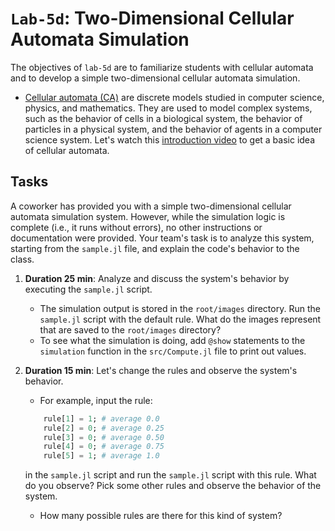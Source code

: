 # `Lab-5d`: Two-Dimensional Cellular Automata Simulation
The objectives of `lab-5d` are to familiarize students with cellular automata and to develop a simple two-dimensional cellular automata simulation. 
* [Cellular automata (CA)](https://en.wikipedia.org/wiki/Cellular_automaton) are discrete models studied in computer science, physics, and mathematics. They are used to model complex systems, such as the behavior of cells in a biological system, the behavior of particles in a physical system, and the behavior of agents in a computer science system. Let's watch this [introduction video](https://www.youtube.com/watch?v=DKGodqDs9sA) to get a basic idea of cellular automata.

## Tasks
A coworker has provided you with a simple two-dimensional cellular automata simulation system. However, while the simulation logic is complete (i.e., it runs without errors), no other instructions or documentation were provided. Your team's task is to analyze this system, starting from the `sample.jl` file, and explain the code's behavior to the class. 

1. __Duration 25 min__: Analyze and discuss the system's behavior by executing the `sample.jl` script.
    * The simulation output is stored in the `root/images` directory. Run the `sample.jl` script with the default rule. What do the images represent that are saved to the `root/images` directory?
    * To see what the simulation is doing, add `@show` statements to the `simulation` function in the `src/Compute.jl` file to print out values. 

1. __Duration 15 min__: Let's change the rules and observe the system's behavior.
    * For example, input the rule:
    ```julia
        rule[1] = 1; # average 0.0 
        rule[2] = 0; # average 0.25 
        rule[3] = 0; # average 0.50 
        rule[4] = 0; # average 0.75
        rule[5] = 1; # average 1.0
    ```
   in the `sample.jl` script and run the `sample.jl` script with this rule. What do you observe? Pick some other rules and observe the behavior of the system.
   * How many possible rules are there for this kind of system?
